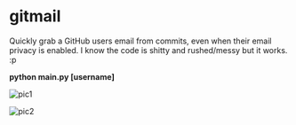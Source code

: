 # gitmail
Quickly grab a GitHub users email from commits, even when their email privacy is enabled. I know the code is shitty and rushed/messy but it works. :p

**python main.py [username]**

![pic1](https://i.imgur.com/UKHxLqM.jpg)

![pic2](https://i.imgur.com/0YlniLK.jpg)
